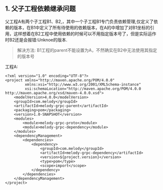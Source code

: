 ## 1. 父子工程依赖继承问题

父工程A有两个子工程B1、B2,，其中一个子工程B1专门负责依赖管理,仅定义了依赖的版本，在B1中<dependencyManagement>定义了所有待使用的依赖版本，在A的<dependencyManagement>中增加了对B1坐标的引用，这样想着在B2工程中使用依赖的时候可以不用指定版本号了，但是实际运作时B2还是会报错:Unknoe的版本.

>解决方法: B1工程的parent不能设置为A，不然确实在B2中无法使用其指定的版本号

工程A:
```
<?xml version="1.0" encoding="UTF-8"?>
<project xmlns="http://maven.apache.org/POM/4.0.0"
         xmlns:xsi="http://www.w3.org/2001/XMLSchema-instance"
         xsi:schemaLocation="http://maven.apache.org/POM/4.0.0 http://maven.apache.org/xsd/maven-4.0.0.xsd">
    <modelVersion>4.0.0</modelVersion>
    <groupId>com.melody</groupId>
    <artifactId>melody-grpc-parent</artifactId>
    <packaging>pom</packaging>
    <version>1.0-SNAPSHOT</version>
    <modules>
        <module>melody-grpc-proto</module>
        <module>melody-grpc-dependency</module>
    </modules>
    <dependencyManagement>
        <dependencies>
            <dependency>
                <groupId>com.melody</groupId>
                <artifactId>melody-grpc-dependency</artifactId>
                <version>${project.version}</version>
                <type>pom</type>
                <scope>import</scope>
            </dependency>
        </dependencies>
    </dependencyManagement>
</project>
```
